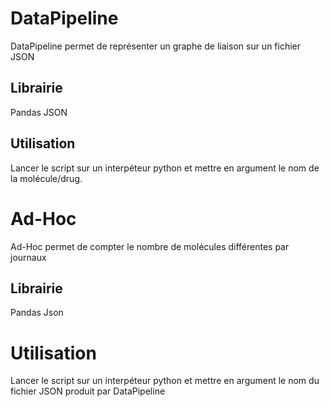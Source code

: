 # DataPipeline 
DataPipeline permet de représenter un graphe de liaison sur un fichier JSON 

## Librairie 
Pandas 
JSON 

## Utilisation 
Lancer le script sur un interpéteur python et mettre en argument le nom de la molécule/drug.  


# Ad-Hoc 
Ad-Hoc permet de compter le nombre de molécules différentes par journaux  

## Librairie 
Pandas 
Json 

# Utilisation 

Lancer le script sur un interpéteur python et mettre en argument le nom du fichier JSON produit par DataPipeline
